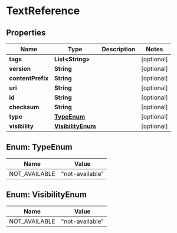 

# TextReference


## Properties

| Name | Type | Description | Notes |
|------------ | ------------- | ------------- | -------------|
|**tags** | **List&lt;String&gt;** |  |  [optional] |
|**version** | **String** |  |  [optional] |
|**contentPrefix** | **String** |  |  [optional] |
|**uri** | **String** |  |  [optional] |
|**id** | **String** |  |  [optional] |
|**checksum** | **String** |  |  [optional] |
|**type** | [**TypeEnum**](#TypeEnum) |  |  [optional] |
|**visibility** | [**VisibilityEnum**](#VisibilityEnum) |  |  [optional] |



## Enum: TypeEnum

| Name | Value |
|---- | -----|
| NOT_AVAILABLE | &quot;not-available&quot; |



## Enum: VisibilityEnum

| Name | Value |
|---- | -----|
| NOT_AVAILABLE | &quot;not-available&quot; |



